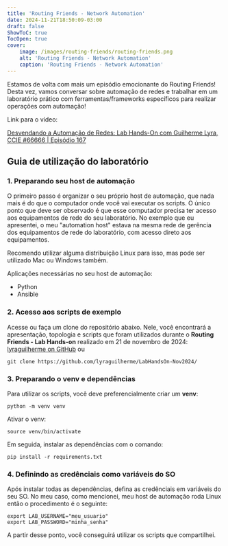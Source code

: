 ```yaml
---
title: 'Routing Friends - Network Automation'
date: 2024-11-21T18:50:09-03:00
draft: false
ShowToC: true
TocOpen: true
cover:
    image: /images/routing-friends/routing-friends.png
    alt: 'Routing Friends - Network Automation'
    caption: 'Routing Friends - Network Automation'
---
```


Estamos de volta com mais um episódio emocionante do Routing Friends! Desta vez, vamos conversar sobre automação de redes e trabalhar em um laboratório prático com ferramentas/frameworks específicos para realizar operações com automação!

Link para o vídeo:

[Desvendando a Automação de Redes: Lab Hands-On com Guilherme Lyra, CCIE #66666 | Episódio 167 ](https://www.youtube.com/watch?v=V8hF8toSAJ4)


## Guia de utilização do laboratório

### 1. Preparando seu host de automação
O primeiro passo é organizar o seu próprio host de automação, que nada mais é do que o computador onde você vai executar os scripts. O único ponto que deve ser observado é que esse computador precisa ter acesso aos equipamentos de rede do seu laboratório. No exemplo que eu apresentei, o meu "automation host" estava na mesma rede de gerência dos equipamentos de rede do laboratório, com acesso direto aos equipamentos.

Recomendo utilizar alguma distribuição Linux para isso, mas pode ser utilizado Mac ou Windows também.

Aplicações necessárias no seu host de automação:

- Python
- Ansible


### 2. Acesso aos scripts de exemplo

Acesse ou faça um clone do repositório abaixo. Nele, você encontrará a apresentação, topologia e scripts que foram utilizados durante o **Routing Friends - Lab Hands-on** realizado em 21 de novembro de 2024:
[lyraguilherme on GitHub](https://github.com/lyraguilherme/LabHandsOn-Nov2024/)
ou
```shell
git clone https://github.com/lyraguilherme/LabHandsOn-Nov2024/
```


### 3. Preparando o venv e dependências

Para utilizar os scripts, você deve preferencialmente criar um **venv**:
```shell
python -m venv venv
```

Ativar o venv:
```shell
source venv/bin/activate
```

Em seguida, instalar as dependências com o comando:
```shell
pip install -r requirements.txt
```


### 4. Definindo as credênciais como variáveis do SO

Após instalar todas as dependências, defina as credênciais em variáveis do seu SO. No meu caso, como mencionei, meu host de automação roda Linux então o procedimento é o seguinte:

```shell
export LAB_USERNAME="meu_usuario"
export LAB_PASSWORD="minha_senha"
```

A partir desse ponto, você conseguirá utilizar os scripts que compartilhei.